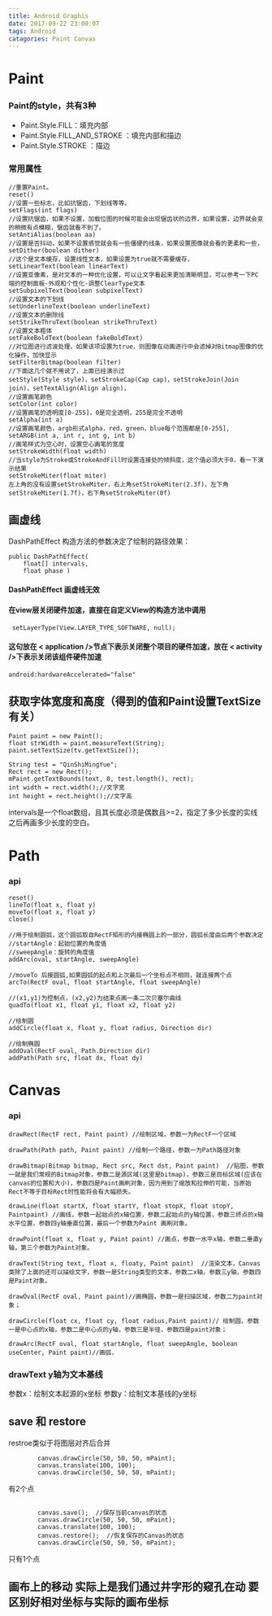 ```yaml
---
title: Android Graphis
date: 2017-09-22 23:00:07
tags: Android
catagories: Paint Canvas
---
```

# Paint

### Paint的style，共有3种

- Paint.Style.FILL：填充内部
- Paint.Style.FILL_AND_STROKE  ：填充内部和描边
- Paint.Style.STROKE  ：描边

### 常用属性

```
//重置Paint。
reset()
//设置一些标志，比如抗锯齿，下划线等等。
setFlags(int flags)
//设置抗锯齿，如果不设置，加载位图的时候可能会出现锯齿状的边界，如果设置，边界就会变的稍微有点模糊，锯齿就看不到了。
setAntiAlias(boolean aa)
//设置是否抖动，如果不设置感觉就会有一些僵硬的线条，如果设置图像就会看的更柔和一些，
setDither(boolean dither)
//这个是文本缓存，设置线性文本，如果设置为true就不需要缓存，
setLinearText(boolean linearText)
//设置亚像素，是对文本的一种优化设置，可以让文字看起来更加清晰明显，可以参考一下PC端的控制面板-外观和个性化-调整ClearType文本
setSubpixelText(boolean subpixelText)
//设置文本的下划线
setUnderlineText(boolean underlineText)
//设置文本的删除线
setStrikeThruText(boolean strikeThruText)
//设置文本粗体
setFakeBoldText(boolean fakeBoldText)
//对位图进行滤波处理，如果该项设置为true，则图像在动画进行中会滤掉对Bitmap图像的优化操作，加快显示 
setFilterBitmap(boolean filter)
//下面这几个就不用说了，上面已经演示过
setStyle(Style style)，setStrokeCap(Cap cap)，setStrokeJoin(Join join)，setTextAlign(Align align)，
//设置画笔颜色
setColor(int color)
//设置画笔的透明度[0-255]，0是完全透明，255是完全不透明
setAlpha(int a)
//设置画笔颜色，argb形式alpha，red，green，blue每个范围都是[0-255],
setARGB(int a, int r, int g, int b)
//画笔样式为空心时，设置空心画笔的宽度
setStrokeWidth(float width)
//当style为Stroke或StrokeAndFill时设置连接处的倾斜度，这个值必须大于0，看一下演示结果
setStrokeMiter(float miter)
左上角的没有设置setStrokeMiter，右上角setStrokeMiter(2.3f)，左下角setStrokeMiter(1.7f)，右下角setStrokeMiter(0f)
```
## 画虚线

DashPathEffect 构造方法的参数决定了绘制的路径效果：


```
public DashPathEffect(
    float[] intervals,
    float phase )
```

#### DashPathEffect 画虚线无效 
#### 在view层关闭硬件加速，直接在自定义View的构造方法中调用

```
 setLayerType(View.LAYER_TYPE_SOFTWARE, null);
```
#### 这句放在 < application />节点下表示关闭整个项目的硬件加速，放在 < activity />下表示关闭该组件硬件加速
```
android:hardwareAccelerated="false" 

```


## 获取字体宽度和高度（得到的值和Paint设置TextSize有关）

```
Paint paint = new Paint(); 
float strWidth = paint.measureText(String); 
paint.setTextSize(tv.getTextSize()); 

String test = "QinShiMingYue";
Rect rect = new Rect();
mPaint.getTextBounds(text, 0, test.length(), rect);
int width = rect.width();//文字宽
int height = rect.height();//文字高

```
intervals是一个float数组，且其长度必须是偶数且>=2，指定了多少长度的实线之后再画多少长度的空白。

# Path
### api

```
reset()                           
lineTo(float x, float y)
moveTo(float x, float y)
close()

//用于绘制圆弧，这个圆弧取自RectF矩形的内接椭圆上的一部分，圆弧长度由后两个参数决定
//startAngle：起始位置的角度值
//sweepAngle：旋转的角度值
addArc(oval, startAngle, sweepAngle)

//moveTo 后接圆弧,如果圆弧的起点和上次最后一个坐标点不相同，就连接两个点
arcTo(RectF oval, float startAngle, float sweepAngle)

//(x1,y1)为控制点，(x2,y2)为结束点画一条二次贝塞尔曲线
quadTo(float x1, float y1, float x2, float y2)

//绘制圆
addCircle(float x, float y, float radius, Direction dir)

//绘制椭圆
addOval(RectF oval, Path.Direction dir)
addPath(Path src, float dx, float dy)
```


# Canvas
### api

```
drawRect(RectF rect, Paint paint) //绘制区域，参数一为RectF一个区域 

drawPath(Path path, Paint paint) //绘制一个路径，参数一为Path路径对象

drawBitmap(Bitmap bitmap, Rect src, Rect dst, Paint paint)  //贴图，参数一就是我们常规的Bitmap对象，参数二是源区域(这里是bitmap)，参数三是目标区域(应该在canvas的位置和大小)，参数四是Paint画刷对象，因为用到了缩放和拉伸的可能，当原始Rect不等于目标Rect时性能将会有大幅损失。

drawLine(float startX, float startY, float stopX, float stopY, Paintpaint) //画线，参数一起始点的x轴位置，参数二起始点的y轴位置，参数三终点的x轴水平位置，参数四y轴垂直位置，最后一个参数为Paint 画刷对象。

drawPoint(float x, float y, Paint paint) //画点，参数一水平x轴，参数二垂直y轴，第三个参数为Paint对象。

drawText(String text, float x, floaty, Paint paint)  //渲染文本，Canvas类除了上面的还可以描绘文字，参数一是String类型的文本，参数二x轴，参数三y轴，参数四是Paint对象。

drawOval(RectF oval, Paint paint)//画椭圆，参数一是扫描区域，参数二为paint对象；

drawCircle(float cx, float cy, float radius,Paint paint)// 绘制圆，参数一是中心点的x轴，参数二是中心点的y轴，参数三是半径，参数四是paint对象；

drawArc(RectF oval, float startAngle, float sweepAngle, boolean useCenter, Paint paint)//画弧，
```

### drawText  y轴为文本基线
参数x：绘制文本起源的x坐标 
参数y：绘制文本基线的y坐标
## save 和 restore
restroe类似于将图层对齐后合并


```
        canvas.drawCircle(50, 50, 50, mPaint);
        canvas.translate(100, 100);
        canvas.drawCircle(50, 50, 50, mPaint);
```
有2个点

```

        canvas.save();  //保存当前canvas的状态
        canvas.drawCircle(50, 50, 50, mPaint);
        canvas.translate(100, 100);
        canvas.restore();  //恢复保存的Canvas的状态
        canvas.drawCircle(50, 50, 50, mPaint);
```
只有1个点

## 画布上的移动 实际上是我们通过井字形的窥孔在动   要区别好相对坐标与实际的画布坐标 